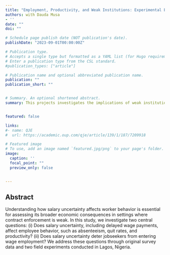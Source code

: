 ```yaml
---
title: "Employment, Productivity, and Weak Institutions: Experimental Evidence from Nigeria"
authors: with Dauda Musa 
- ''
date: ""
doi: ""

# Schedule page publish date (NOT publication's date).
publishDate: "2023-09-01T00:00:00Z"

# Publication type.
# Accepts a single type but formatted as a YAML list (for Hugo requirements).
# Enter a publication type from the CSL standard.
#publication_types: ["article"]

# Publication name and optional abbreviated publication name.
publication: ""
publication_short: ""


# Summary. An optional shortened abstract.
summary: This projects investigates the implications of weak institutions for the labor supply side. 


featured: false

links:
#- name: QJE
#  url: https://academic.oup.com/qje/article/139/1/187/7209918

# Featured image
# To use, add an image named `featured.jpg/png` to your page's folder. 
image:
  caption: ''
  focal_point: ""
  preview_only: false


---
```


## Abstract
Understanding how salary uncertainty affects worker behavior is essential for 
assessing its broader economic consequences in settings where contract enforcement is weak.
In this study, we investigate two central questions:
(i) Does salary uncertainty, including delayed wage payments, affect employee behavior, such as 
absenteeism, quit rates, and productivity? (ii) Does salary uncertainty deter 
jobseekers from entering wage employment? We address these questions through original 
survey data and two field experiments conducted in Lagos, Nigeria.

